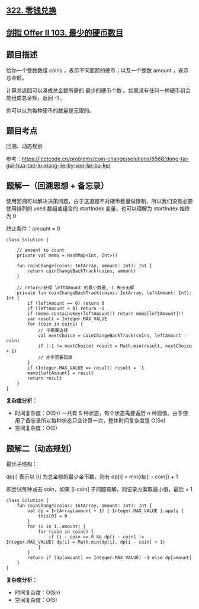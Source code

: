 ## [322. 零钱兑换](https://leetcode.cn/problems/coin-change/description/)
## [剑指 Offer II 103. 最少的硬币数目](https://leetcode.cn/problems/gaM7Ch/?favorite=e8X3pBZi)

## 题目描述

给你一个整数数组 coins ，表示不同面额的硬币；以及一个整数 amount ，表示总金额。

计算并返回可以凑成总金额所需的 最少的硬币个数 。如果没有任何一种硬币组合能组成总金额，返回 -1 。

你可以认为每种硬币的数量是无限的。

## 题目考点

回溯、动态规划

参考：https://leetcode.cn/problems/coin-change/solutions/6568/dong-tai-gui-hua-tao-lu-xiang-jie-by-wei-lai-bu-ke/

## 题解一（回溯思想 + 备忘录）

使用回溯可以解决决策问题，由于这道题不对硬币数量做限制，所以我们没有必要使用排列的 used 数组或组合的 startIndex 变量，也可以理解为 startIndex 始终为 0

终止条件：amount = 0

```
class Solution {

    // amount to count
    private val memo = HashMap<Int, Int>()

    fun coinChange(coins: IntArray, amount: Int): Int {
        return coinChangeBackTrack(coins, amount)
    }

    // return:获得 leftAmount 的最小数量,-1 表示无解
    private fun coinChangeBackTrack(coins: IntArray, leftAmount: Int): Int {
        if (leftAmount == 0) return 0
        if (leftAmount < 0) return -1
        if (memo.containsKey(leftAmount)) return memo[leftAmount]!!
        var result = Integer.MAX_VALUE
        for (coin in coins) {
            // 不需要选择
            val nextChoice = coinChangeBackTrack(coins, leftAmount - coin)
            if (-1 != nextChoice) result = Math.min(result, nextChoice + 1)
            // 亦不需要回溯
        }
        if (Integer.MAX_VALUE == result) result = -1
        memo[leftAmount] = result
        return result
    }
}
```
**复杂度分析：**

- 时间复杂度：O(Sn) 一共有 S 种状态，每个状态需要遍历 n 种面值。由于使用了备忘录所以每种状态只会计算一次，整体时间复杂度是 O(Sn)
- 空间复杂度：O(S) 

## 题解二（动态规划）

最优子结构：

dp[i] 表示以 [i] 为总金额的最少金币数，则有 dp[i] = min{dp[i - coin]} + 1

即尝试每种减去 coin，如果 [i-coin] 子问题有解，则记录方案取最小值，最后 + 1

```
class Solution {
    fun coinChange(coins: IntArray, amount: Int): Int {
        val dp = IntArray(amount + 1) { Integer.MAX_VALUE }.apply {
            this[0] = 0
        }
        for (i in 1..amount) {
            for (coin in coins) {
                if (i - coin >= 0 && dp[i - coin] != Integer.MAX_VALUE) dp[i] = Math.min(dp[i], dp[i - coin] + 1)
            }
        }
        return if (dp[amount] == Integer.MAX_VALUE) -1 else dp[amount]
    }
}
```

**复杂度分析：**

- 时间复杂度：O(Sn)
- 空间复杂度：O(S) 
